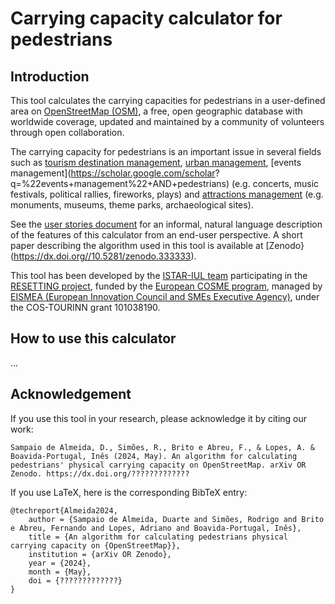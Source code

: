 # Carrying capacity calculator for pedestrians
## Introduction
This tool calculates the carrying capacities for pedestrians in a user-defined area on [OpenStreetMap (OSM)](https://www.openstreetmap.org/), a free, open geographic database with worldwide coverage, updated and maintained by a community of volunteers through open collaboration.

The carrying capacity for pedestrians is an important issue in several fields such as [tourism destination management](https://en.wikipedia.org/wiki/Tourism_carrying_capacity), [urban management](https://scholar.google.com/scholar?q=%22urban+management%22+AND+pedestrians), [events management](https://scholar.google.com/scholar? q=%22events+management%22+AND+pedestrians) (e.g. concerts, music festivals, political rallies, fireworks, plays) and [attractions management](https://scholar.google.com/scholar?q=%28monument+OR+museum+OR+%22theme+park%22+OR+%22heritage+site%22%29+AND+management+AND+pedestrians) (e.g. monuments, museums, theme parks, archaeological sites).

See the [user stories document](UserStories.md) for an informal, natural language description of the features of this calculator from an end-user perspective. A short paper describing the algorithm used in this tool is available at [Zenodo}(https://dx.doi.org//10.5281/zenodo.333333).

This tool has been developed by the [ISTAR-IUL team](https://sites.google.com/iscte-iul.pt/resetting-project) participating in the [RESETTING project](https://www.resetting.eu/), funded by the [European COSME program](https://single-market-economy.ec.europa.eu/smes/cosme_en), managed by [EISMEA (European Innovation Council and SMEs Executive Agency)](https://eismea.ec.europa.eu/index_en), under the COS-TOURINN grant 101038190.

## How to use this calculator
...

## Acknowledgement
If you use this tool in your research, please acknowledge it by citing our work:
```
Sampaio de Almeida, D., Simões, R., Brito e Abreu, F., & Lopes, A. & Boavida-Portugal, Inês (2024, May). An algorithm for calculating pedestrians' physical carrying capacity on OpenStreetMap. arXiv OR Zenodo. https://dx.doi.org/?????????????
```
If you use LaTeX, here is the corresponding BibTeX entry:
```
@techreport{Almeida2024,
    author = {Sampaio de Almeida, Duarte and Simões, Rodrigo and Brito e Abreu, Fernando and Lopes, Adriano and Boavida-Portugal, Inês},
    title = {An algorithm for calculating pedestrians physical carrying capacity on {OpenStreetMap}},
    institution = {arXiv OR Zenodo},
    year = {2024},
    month = {May},
    doi = {?????????????}
}
```
